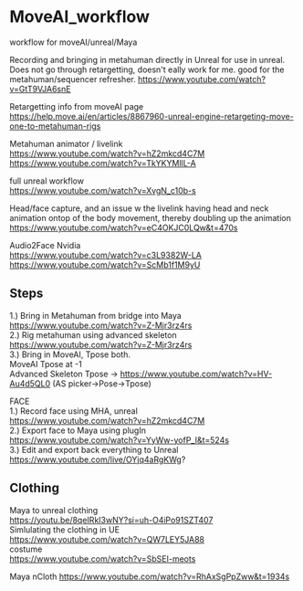 # MoveAI_workflow
workflow for moveAI/unreal/Maya

Recording and bringing in metahuman directly in Unreal for use in unreal. Does not go through retargetting, doesn't eally work for me. good for the metahuman/sequencer refresher.
https://www.youtube.com/watch?v=GtT9VJA6snE

Retargetting info from moveAI page   
https://help.move.ai/en/articles/8867960-unreal-engine-retargeting-move-one-to-metahuman-rigs   

Metahuman animator / livelink   
https://www.youtube.com/watch?v=hZ2mkcd4C7M   
https://www.youtube.com/watch?v=TkYKYMllL-A   

full unreal workflow   
https://www.youtube.com/watch?v=XvgN_c10b-s   

Head/face capture, and an issue w the livelink having head and neck animation ontop of the body movement, thereby doubling up the animation   
https://www.youtube.com/watch?v=eC4OKJC0LQw&t=470s   

Audio2Face Nvidia   
https://www.youtube.com/watch?v=c3L9382W-LA   
https://www.youtube.com/watch?v=ScMb1f1M9yU   



## Steps
1.) Bring in Metahuman from bridge into Maya      
https://www.youtube.com/watch?v=Z-Mjr3rz4rs   
2.) Rig metahuman using advanced skeleton      
https://www.youtube.com/watch?v=Z-Mjr3rz4rs   
3.) Bring in MoveAI, Tpose both.   
MoveAI Tpose at -1   
Advanced Skeleton Tpose -> https://www.youtube.com/watch?v=HV-Au4d5QL0 (AS picker->Pose->Tpose)   

FACE   
1.) Record face using MHA, unreal   
https://www.youtube.com/watch?v=hZ2mkcd4C7M   
2.) Export face to Maya using plugIn   
https://www.youtube.com/watch?v=YyWw-yofP_I&t=524s   
3.) Edit and export back everything to Unreal   
https://www.youtube.com/live/OYjq4aRgKWg?   


## Clothing   
Maya to unreal clothing   
https://youtu.be/8qeIRkI3wNY?si=uh-O4iPo91SZT407   
Simlulating the clothing in UE   
https://www.youtube.com/watch?v=QW7LEY5JA88   
costume   
https://www.youtube.com/watch?v=SbSEI-meots   

Maya nCloth
https://www.youtube.com/watch?v=RhAxSgPpZww&t=1934s
